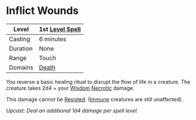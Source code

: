 # Inflict Wounds

| Level    | 1st [Level Spell](../../../Spell%20Level.md) |
| -------- | -------------------------------------------- |
| Casting  | 6 minutes                                    |
| Duration | None                                         |
| Range    | Touch                                        |
| Domains  | [Death](../../../Spell%20Domains/Death.md)   |

You reverse a basic healing ritual to disrupt the flow of life in a creature. The creature takes 2d4 + your [Wisdom](../../../../Player%20Characters/Chosen%20Statistics/Wisdom.md) [Necrotic](../../../../Damage%20Types/Necrotic.md) damage. 

This damage cannot be [Resisted](../../../../Conditions/Resistant.md). ([Immune](../../../../Conditions/Immune.md) creatures are still unaffected).

*Upcast: Deal an additional 1d4 damage per spell level.*
